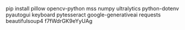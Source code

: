 pip install pillow opencv-python mss numpy ultralytics python-dotenv pyautogui keyboard pytesseract google-generativeai requests beautifulsoup4
f7fWdrGK9eYyUAg
